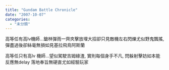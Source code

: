 ```yaml
---
title: "Gundam Battle Chronicle"
date: "2007-10-07"
categories: 
  - "未分類"
---
```


高等任有高lv機師...鎗林彈雨一齊夾擊放埋大招卻只見敵機左右閃爍尤似野鬼飄搖, 彈盡過後卻絲毫無損如見基拉飛鳥阿斯蘭

高等任只有高lv 機師...望似駕駛吉姆綠渣, 實則每個身手不凡, 閃躲射擊妨如本能反應無delay 落地奉旨無硬直尤如經驗玩家
